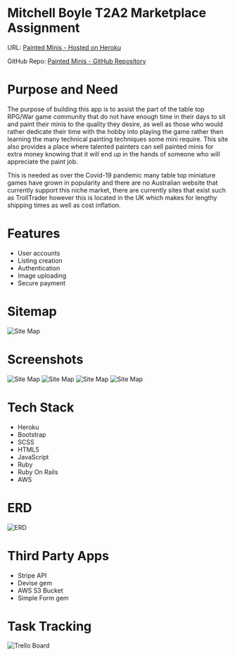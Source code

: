 # Mitchell Boyle T2A2 Marketplace Assignment

URL: [Painted Minis - Hosted on Heroku](https://paintedminis.herokuapp.com/)

GitHub Repo: [Painted Minis - GitHub Repository](https://github.com/BroadwayAus/PaintedMinis)

# Purpose and Need
The purpose of building this app is to assist the part of the table top RPG/War game community that do not have enough time in their days to sit and paint their minis to the quality they desire, as well as those who would rather dedicate their time with the hobby into playing the game rather then learning the many technical painting techniques some mini require. This site also provides a place where talented painters can sell painted minis for extra money knowing that it will end up in the hands of someone who will appreciate the paint job.

This is needed as over the Covid-19 pandemic many table top miniature games have grown in popularity and there are no Australian website that currently support this niche market, there are currently sites that exist such as TrollTrader however this is located in the UK which makes for lengthy shipping times as well as cost inflation.

# Features
- User accounts
- Listing creation
- Authentication
- Image uploading
- Secure payment

# Sitemap
![Site Map](./docs/img/Site_Map.png)

# Screenshots
![Site Map](./docs/img/screenshot1.png)
![Site Map](./docs/img/screenshot2.png)
![Site Map](./docs/img/screenshot3.png)
![Site Map](./docs/img/screenshot4.png)

# Tech Stack
- Heroku
- Bootstrap
- SCSS
- HTML5
- JavaScript
- Ruby
- Ruby On Rails
- AWS

# ERD
![ERD](./docs/img/ERD.png)

# Third Party Apps
- Stripe API
- Devise gem
- AWS S3 Bucket
- Simple Form gem

# Task Tracking
![Trello Board](./docs/img/trello.png)